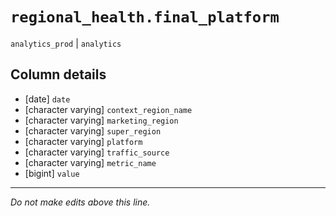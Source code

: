 # `regional_health.final_platform`
`analytics_prod` | `analytics`

## Column details
* [date]      `date`
* [character varying] `context_region_name`
* [character varying] `marketing_region`
* [character varying] `super_region`
* [character varying] `platform`
* [character varying] `traffic_source`
* [character varying] `metric_name`
* [bigint]    `value`

-------------------------------------------------------------------------------
*Do not make edits above this line.*
